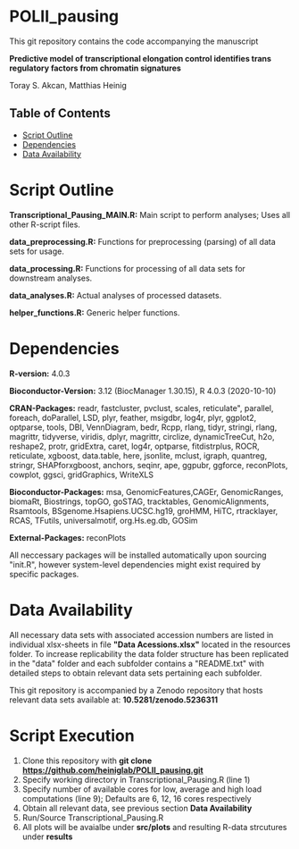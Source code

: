# POLII_pausing
This git repository contains the code accompanying the manuscript

**Predictive model of transcriptional elongation control identifies trans regulatory factors from chromatin signatures**

Toray S. Akcan, Matthias Heinig

## Table of Contents
  * [Script Outline](#script-outline)
  * [Dependencies](#dependencies)
  * [Data Availability](#data-availability)

# Script Outline 

**Transcriptional_Pausing_MAIN.R:** Main script to perform analyses; Uses all other R-script files.

**data_preprocessing.R:** Functions for preprocessing (parsing) of all data sets for usage.

**data_processing.R:** Functions for processing of all data sets for downstream analyses.

**data_analyses.R:** Actual analyses of processed datasets.

**helper_functions.R:** Generic helper functions.

# Dependencies
**R-version:** 4.0.3

**Bioconductor-Version:** 3.12 (BiocManager 1.30.15), R 4.0.3 (2020-10-10)

**CRAN-Packages:** 
readr, fastcluster, pvclust, scales, reticulate", parallel, 
foreach, doParallel,  LSD, plyr, feather, msigdbr, 
log4r,  plyr, ggplot2, optparse, tools, DBI, 
VennDiagram, bedr, Rcpp, rlang, tidyr,  stringi,
rlang, magrittr, tidyverse, viridis, dplyr, magrittr,
circlize, dynamicTreeCut, h2o, reshape2,
protr, gridExtra, caret, log4r, optparse, 
fitdistrplus, ROCR, reticulate, xgboost, data.table, here,
jsonlite, mclust, igraph, quantreg, stringr, SHAPforxgboost, 
anchors, seqinr, ape, ggpubr, ggforce, reconPlots, cowplot,
ggsci, gridGraphics, WriteXLS
                 
**Bioconductor-Packages:** 
msa, GenomicFeatures,CAGEr, GenomicRanges, biomaRt,  Biostrings, topGO,  goSTAG,
tracktables, GenomicAlignments, Rsamtools, BSgenome.Hsapiens.UCSC.hg19,
groHMM, HiTC, rtracklayer, RCAS, TFutils, universalmotif, org.Hs.eg.db, GOSim
                 
**External-Packages:** reconPlots

All neccessary packages will be installed automatically upon sourcing "init.R", however system-level dependencies might exist required by specific packages.

# Data Availability
All necessary data sets with associated accession numbers are listed in individual xlsx-sheets in file **"Data Acessions.xlsx"** located in the resources folder. To increase replicability the data folder structure has been replicated in the "data" folder and each subfolder contains a "README.txt" with detailed steps to obtain relevant data sets pertaining each subfolder. 

This git repository is accompanied by a Zenodo repository that hosts relevant data sets available at: **10.5281/zenodo.5236311**

# Script Execution
1) Clone this repository with **git clone https://github.com/heiniglab/POLII_pausing.git**
2) Specify working directory in Transcriptional_Pausing.R (line 1)
3) Specify number of available cores for low, average and high load computations (line 9); Defaults are 6, 12, 16 cores respectively
4) Obtain all relevant data, see previous section **Data Availability**
5) Run/Source Transcriptional_Pausing.R
6) All plots will be avaialbe under **src/plots** and resulting R-data strcutures under **results**
